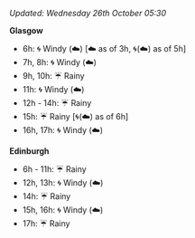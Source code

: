 *Updated: Wednesday 26th October 05:30*

**Glasgow**

* 6h: :cyclone: Windy (:cloud:) [:cloud: as of 3h, :cyclone:(:cloud:) as of 5h]
* 7h, 8h: :cyclone: Windy (:cloud:)
* 9h, 10h: :umbrella: Rainy
* 11h: :cyclone: Windy (:cloud:)
* 12h - 14h: :umbrella: Rainy
* 15h: :umbrella: Rainy [:cyclone:(:cloud:) as of 6h]
* 16h, 17h: :cyclone: Windy (:cloud:)

**Edinburgh**

* 6h - 11h: :umbrella: Rainy
* 12h, 13h: :cyclone: Windy (:cloud:)
* 14h: :umbrella: Rainy
* 15h, 16h: :cyclone: Windy (:cloud:)
* 17h: :umbrella: Rainy
